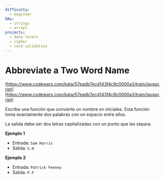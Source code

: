 ```yaml
---
difficulty:
  - beginner
OAs:
  - strings
  - arrays
projects:
  - data lovers
  - cipher
  - card validation
---
```


# Abbreviate a Two Word Name

[https://www.codewars.com/kata/57eadb7ecd143f4c9c0000a3/train/javascript](https://www.codewars.com/kata/57eadb7ecd143f4c9c0000a3/train/javascript)

Escribe una función que convierte un nombre en iniciales. Esta función toma
exactamente dos palabras con un espacio entre ellos.

La salida debe ser dos letras capitalizadas con un punto que las separa.

__Ejemplo 1__

- Entrada: `Sam Harris`
- Salida: `S.H`

__Ejemplo 2__

- Entrada: `Patrick Feeney`
- Salida: `P.F`
